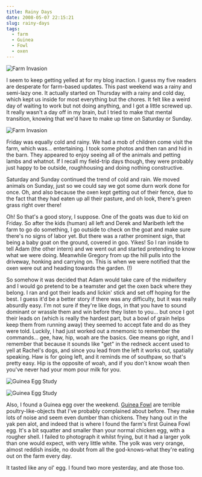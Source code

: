 ```yaml
---
title: Rainy Days
date: 2008-05-07 22:15:21
slug: rainy-days
tags:
  - farm
  - Guinea
  - Fowl
  - oxen
---
```


![Farm Invasion](2460798294.jpg)

I seem to keep getting yelled at for my blog inaction. I guess my
five readers are desperate for farm-based updates. This past
weekend was a rainy and semi-lazy one. It actually started on
Thursday with a rainy and cold day, which kept us inside for most
everything but the chores. It felt like a weird day of waiting to
work but not doing anything, and I got a little screwed up. It
really wasn't a day off in my brain, but I tried to make that
mental transition, knowing that we'd have to make up time on
Saturday or Sunday.

![Farm Invasion](2460803400.jpg)

Friday was equally cold and rainy. We had a mob of children come
visit the farm, which was... entertaining. I took some photos and
then ran and hid in the barn. They appeared to enjoy seeing all of
the animals and petting lambs and whatnot. If I recall my
field-trip days though, they were probably just happy to be
outside, roughhousing and doing nothing constructive.

Saturday and Sunday continued the trend of cold and rain. We moved
animals on Sunday, just so we could say we got some durn work done
for once. Oh, and also because the oxen kept getting out of their
fence, due to the fact that they had eaten up all their pasture,
and oh look, there's green grass right over there!

Oh! So that's a good story, I suppose. One of the goats was due to
kid on Friday. So after the kids (human) all left and Derek and
Maribeth left the farm to go do something, I go outside to check on
the goat and make sure there's no signs of labor yet. But there was
a rather prominent sign, that being a baby goat on the ground,
covered in goo. Yikes! So I ran inside to tell Adam (the other
intern) and we went out and started pretending to know what we were
doing. Meanwhile Gregory from up the hill pulls into the driveway,
honking and carrying on. This is when we were notified that the
oxen were out and heading towards the garden. (!)

So somehow it was decided that Adam would take care of the
midwifery and I would go pretend to be a teamster and get the oxen
back where they belong. I ran and got their leads and lickin' stick
and set off hoping for the best. I guess it'd be a better story if
there was any difficulty, but it was really absurdly easy. I'm not
sure if they're like dogs, in that you have to sound dominant or
wrassle them and win before they listen to you... but once I got
their leads on (which is really the hardest part, but a bowl of
grain helps keep them from running away) they seemed to accept fate
and do as they were told. Luckily, I had just worked out a mnemonic
to remember the commands... gee, haw, hip, woah are the basics. Gee
means go right, and I remember that because it sounds like "get" in
the redneck accent used to yell at Rachel's dogs, and since you
lead from the left it works out, spatially speaking. Haw is for
going left, and it reminds me of southpaw, so that's pretty easy.
Hip is the opposite of woah, and if you don't know woah then you've
never had your mom pour milk for you.

![Guinea Egg Study](2459972383.jpg)

![Guinea Egg Study](2459974583.jpg)

Also, I found a Guinea egg over the weekend.
[Guinea Fowl](http://en.wikipedia.org/wiki/Guineafowl) are
terrible poultry-like-objects that I've probably complained about
before. They make lots of noise and seem even dumber than chickens.
They hang out in the yak pen alot, and indeed that is where I found
the farm's first Guinea Fowl egg. It's a bit squatter and smaller
than your normal chicken egg, with a rougher shell. I failed to
photograph it whilst frying, but it had a larger yolk than one
would expect, with very little white. The yolk was very orange,
almost reddish inside, no doubt from all the god-knows-what they're
eating out on the farm every day.

It tasted like any ol' egg. I found two more yesterday, and ate
those too.
